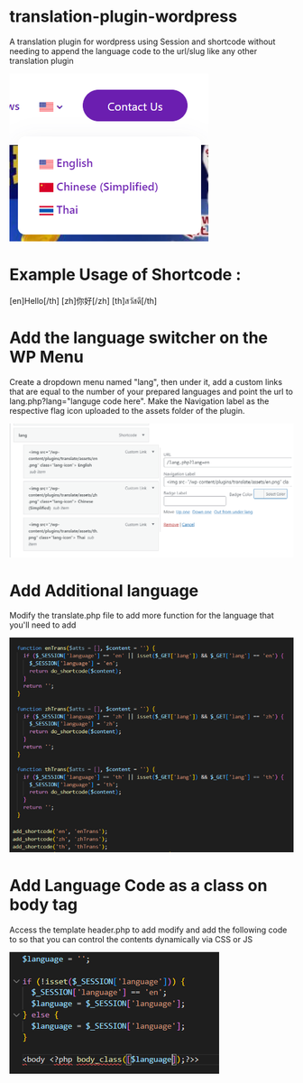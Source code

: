 # translation-plugin-wordpress
A translation plugin for wordpress using Session and shortcode without needing to append the language code to the url/slug like any other translation plugin

![Screenshot](assets/screenshot.png)

# Example Usage of Shortcode :

[en]Hello[/th]
[zh]你好[/zh]
[th]สวัสดี[/th]

# Add the language switcher on the WP Menu
Create a dropdown menu named "lang", then under it, add a custom links that are equal to the number of your prepared languages and point the url to lang.php?lang="languge code here". Make the Navigation label as the respective flag icon uploaded to the assets folder of the plugin.

![WP Menu](assets/menu.png)

# Add Additional language
Modify the translate.php file to add more function for the language that you'll need to add 

![Add Additional Language](assets/add-shortcode.png)

# Add Language Code as a class on body tag
Access the template header.php to add modify and add the following code to so that you can control the contents dynamically via CSS or JS

![Code to Add](assets/body.png)
